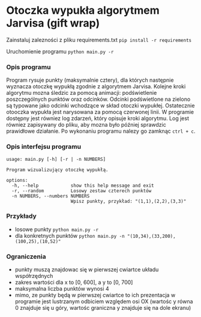 # Otoczka wypukła algorytmem Jarvisa (gift wrap)

Zainstaluj zalezności z pliku requirements.txt
`pip install -r requirements`

Uruchomienie programu
`python main.py -r`


### Opis programu

Program rysuje punkty (maksymalnie cztery), dla których następnie wyznacza otoczkę wypukłą zgodnie z algorytmem Jarvisa.
Kolejne kroki algorytmu mozna śledzic za pomocą animacji: podświetlenie poszczególnych punktów oraz odcinków. 
Odcinki podświetlone na zielono są typowane jako odcinki wchodzące w skład otoczki wypukłej. 
Ostatecznie otooczka wypukła jest narysowana za pomocą czerwonej linii.
W programie dostępny jest równiez log zdarzeń, który opisuje kroki algorytmu. Log jest równiez zapisywany do pliku, aby mozna było później sprawdzic prawidłowe działanie.
Po wykonaniu programu nalezy go zamknąc `ctrl + c`.

### Opis interfejsu programu

```
usage: main.py [-h] [-r | -n NUMBERS]

Program wizualizujący otoczkę wypukłą.

options:
  -h, --help            show this help message and exit
  -r, --random          Losowy zestaw czterech punktów
  -n NUMBERS, --numbers NUMBERS
                        Wpisz punkty, przykład: "(1,1),(2,2),(3,3)"
```

### Przykłady
- losowe punkty `python main.py -r`
- dla konkretnych punktów `python main.py -n "(10,34),(33,200),(100,25),(10,52)"`

### Ograniczenia
- punkty muszą znajdowac się w pierwszej cwiartce układu współrzędnych
- zakres wartości dla x to [0, 600], a y to [0, 700]
- maksymalna liczba punktów wynosi 4
- mimo, ze punkty będą w pierwszej cwiartce to ich prezentacja w programie jest lustrzanym odbiciem względem osi OX (wartośc y równa 0 znajduje się u góry, wartośc graniczna y znajduje się na dole ekranu)
